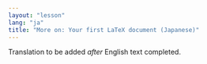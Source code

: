 ```yaml
---
layout: "lesson"
lang: "ja"
title: "More on: Your first LaTeX document (Japanese)"
---
```

Translation to be added _after_ English text completed.
